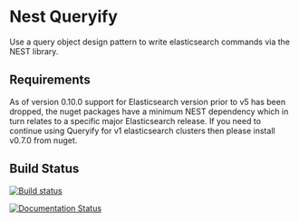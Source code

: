 # Nest Queryify

Use a query object design pattern to write elasticsearch commands via the NEST library.

## Requirements

As of version 0.10.0 support for Elasticsearch version prior to v5 has been dropped, the nuget packages have a minimum NEST dependency which in turn relates to a specific major Elasticsearch release.  If you need to continue using Queryify for v1 elasticsearch clusters then please install v0.7.0 from nuget.

## Build Status

[![Build status](https://ci.appveyor.com/api/projects/status/5aqg8uxaxhm0woec/branch/master?svg=true)](https://ci.appveyor.com/project/StormID/nest-queryify/branch/master)
 
[![Documentation Status](https://readthedocs.org/projects/nest-queryify/badge/?version=latest)](http://nest-queryify.readthedocs.org/en/latest/?badge=latest)
